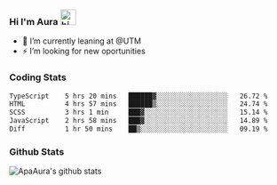 ### Hi I'm Aura <img src="https://user-images.githubusercontent.com/1303154/88677602-1635ba80-d120-11ea-84d8-d263ba5fc3c0.gif" width="28px" alt="hi">

- 🔭 I’m currently leaning at @UTM
- ⚡ I’m looking for new oportunities


### Coding Stats

<!--START_SECTION:waka-->

```txt
TypeScript    5 hrs 20 mins   ██████▓░░░░░░░░░░░░░░░░░░   26.72 %
HTML          4 hrs 57 mins   ██████▒░░░░░░░░░░░░░░░░░░   24.74 %
SCSS          3 hrs 1 min     ███▓░░░░░░░░░░░░░░░░░░░░░   15.14 %
JavaScript    2 hrs 58 mins   ███▓░░░░░░░░░░░░░░░░░░░░░   14.89 %
Diff          1 hr 50 mins    ██▒░░░░░░░░░░░░░░░░░░░░░░   09.19 %
```

<!--END_SECTION:waka-->

### Github Stats

![ApaAura's github stats](https://github-readme-stats.vercel.app/api?username=ApaAura&count_private=true&theme=tokyonight&hide=contribs,prs)
